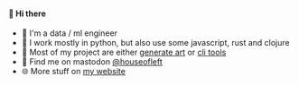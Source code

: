 #### 👋 Hi there 

- 💾 I'm a data / ml engineer
- 🐍 I work mostly in python, but also use some javascript, rust and clojure
- 🎨 Most of my project are either [generate art](https://github.com/benrutter/house-of-left) or [cli tools](https://github.com/benrutter/hop)
- 🐘 Find me on mastodon [@houseofleft](https://graphics.social/@houseofleft)
- 🌐 More stuff on [my website](https://benrutter.github.io/)
